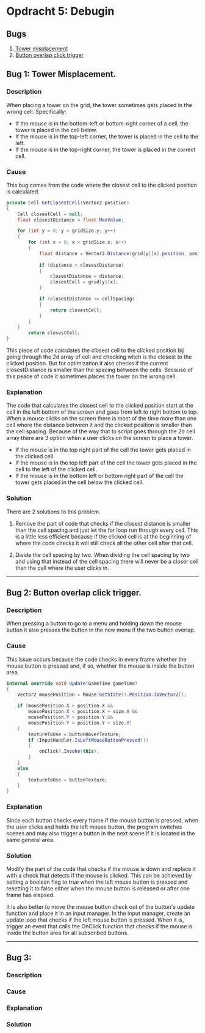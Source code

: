 # Opdracht 5: Debugin

## Bugs

1. [Tower misplacement](#bug-1-tower-misplacement)
2. [Button overlap click trigger](#bug-2-button-overlap-click-trigger)

## Bug 1: Tower Misplacement.

### Description

When placing a tower on the grid, the tower sometimes gets placed in the wrong cell. Specifically:

- If the mouse is in the bottom-left or bottom-right corner of a cell, the tower is placed in the cell below.
- If the mouse is in the top-left corner, the tower is placed in the cell to the left.
- If the mouse is in the top-right corner, the tower is placed in the correct cell.

### Cause

This bug comes from the code where the closest cell to the clicked position is calculated.

```csharp
private Cell GetClosestCell(Vector2 position)
{
    Cell closestCell = null;
    float closestDistance = float.MaxValue;

    for (int y = 0; y < gridSize.y; y++)
    {
        for (int x = 0; x < gridSize.x; x++)
        {
            float distance = Vector2.Distance(grid[y][x].position, position);
            
            if (distance < closestDistance)
            {
                closestDistance = distance;
                closestCell = grid[y][x];
            }

            if (closestDistance <= cellSpacing)
            {
                return closestCell;
            }
        }
    } 
        return closestCell;
}
```

This piece of code calculates the closest cell to the clicked position bij going through the 2d array of cell and
checking witch is the closest to the clicked position.
But for optimization it also checks if the current closestDistance is smaller than the spacing between the cells.
Because of this peace of code it sometimes places the tower on the wrong cell.

### Explanation

The code that calculates the closest cell to the clicked position start at the cell in the left bottom of the screen and
goes from left to right bottom to top.
When a mouse clicks on the screen there is most of the time more than one cell where the distance between it and the
clicked position is smaller than the cell spacing.
Because of the way that to script goes through the 2d cell array there are 3 option when a user clicks on the screen to
place a tower.

- If the mouse is in the top right part of the cell the tower gets placed in the clicked cell.
- If the mouse is in the top left part of the cell the tower gets placed in the cell to the left of the clicked cell.
- If the mouse is in the bottom left or bottom right part of the cell the tower gets placed in the cell below the
  clicked
  cell.

### Solution

There are 2 solutions to this problem.

1. Remove the part of code that checks if the closest distance is smaller than the cell spacing
   and just let the for loop run through every cell.
   This is a little less efficient because if the clicked cell is at the beginning of where the code checks it will
   still check all the other cell after that cell.


2. Divide the cell spacing by two.
   When dividing the cell spacing by two and using that instead of the cell spacing there will never be a closer cell
   than the cell where the user clicks in.

---

## Bug 2: Button overlap click trigger.

### Description

When pressing a button to go to a menu and holding down the mouse button it also presses the button in the new menu if
the two button overlap.

### Cause

This issue occurs because the code checks in every frame whether the mouse button is pressed and, if so, whether the
mouse is inside the button area.

```csharp
internal override void Update(GameTime gameTime)
{
    Vector2 mousePosition = Mouse.GetState().Position.ToVector2();

    if (mousePosition.X > position.X &&
        mousePosition.X < position.X + size.X &&
        mousePosition.Y > position.Y &&
        mousePosition.Y < position.Y + size.Y)
    {
        textureToUse = buttonHoverTexture;
        if (InputHandler.IsLeftMouseButtonPressed())
        {
            onClick?.Invoke(this);
        }
    }
    else
    {
        textureToUse = buttonTexture;
    }
} 
```

### Explanation

Since each button checks every frame if the mouse button is pressed, when the user clicks and holds the left mouse
button, the program switches scenes and may also trigger a button in the next scene if it is located in the same general
area.

### Solution

Modify the part of the code that checks if the mouse is down and replace it with a check that detects if the mouse is
clicked. This can be achieved by setting a boolean flag to true when the left mouse button is pressed and resetting it
to false either when the mouse button is released or after one frame has elapsed.

It is also better to move the mouse button check out of the button's update function and place it in an input manager.
In the input manager, create an update loop that checks if the left mouse button is pressed. When it is, trigger an
event that calls the OnClick function that checks if the mouse is inside the button area for all subscribed buttons.

---

## Bug 3:

### Description

### Cause

### Explanation

### Solution